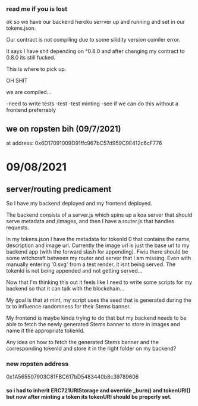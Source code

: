 ### read me if you is lost

ok so we have our backend heroku serrver up and running and set in our tokens.json.

Our contract is not compiling due to some silidity version comiler error. 

It says I have shit depending on ^0.8.0 and after changing my contract to 0.8.0 its still fucked.

This is where to pick up.

OH SHIT

we are compiled...

-need to write tests
-test
-test minting
-see if we can do this without a frontend preferrably


## we on ropsten bih (09/7/2021)

at address: 0x6D17091009D91ffc967bC57d959C9E412c6cF776

# 09/08/2021
## server/routing predicament

So I have my backend deployed and my frontend deployed.
 
The backend consists of a server.js which spins up a koa server that should serve metadata and /images, and then I have a router.js that handles requests.

In my tokens.json I have the metadata for tokenId 0 that contains the name, description and image url. Currently the image url is just the base url to my backend app (with the forward slash for appending). Fwiu 
there should be some witchcraft between my router and server that I am missing. Even with manually entering '0.svg' from a test render, it isnt being served. The tokenId is not being appended and not getting served...

Now that I'm thinking this out it feels like I need to write some scripts for my backend so that it can talk with the blockchain...

My goal is that at mint, my script uses the seed that is generated during the tx to influence randomness for their Stems banner. 

My frontend is maybe kinda trying to do that but my backend needs to be able to fetch the newly generated Stems banner to store in images and name it the appropriate tokenId.


Any idea on how to fetch the generated Stems banner and the corresponding tokenId and store it in the right folder on my backend?


### new ropsten address

0x1A565507903C81FBC617bD5483440b8c39789606

#### so i had to inherit ERC721URIStorage and override _burn() and tokenURI() but now after minting a token its tokenURI should be properly set.

